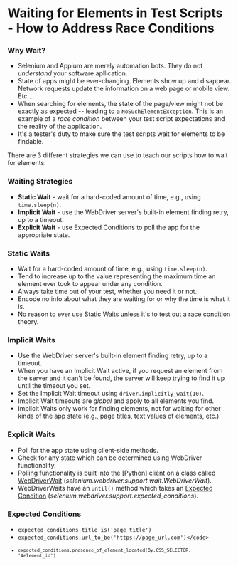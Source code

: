 # Waiting for Elements in Test Scripts - How to Address Race Conditions

### Why Wait?

- Selenium and Appium are merely automation bots. They do not *understand* your software apllication.
- State of apps might be ever-changing. Elements show up and disappear. Network requests update the information on a web page or mobile view. Etc...
- When searching for elements, the state of the page/view might not be exactly as expected -- leading to a <code>NoSuchElementException</code>. This is an example of a *race condition* between your test script expectations and the reality of the application.
- It's a tester's duty to make sure the test scripts wait for elements to be findable.

There are 3 different strategies we can use to teach our scripts how to wait for elements.

### Waiting Strategies

- **Static Wait** - wait for a hard-coded amount of time, e.g., using <code>time.sleep(n)</code>.
- **Implicit Wait** - use the WebDriver server's built-in element finding retry, up to a timeout.
- **Explicit Wait** - use Expected Conditions to poll the app for the appropriate state.

### Static Waits

- Wait for a hard-coded amount of time, e.g., using <code>time.sleep(n)</code>.
- Tend to increase up to the value representing the maximum time an element ever took to appear under any condition.
- Always take time out of your test, whether you need it or not.
- Encode no info about what they are waiting for or why the time is what it is.
- No reason to ever use Static Waits unless it's to test out a race condition theory.

### Implicit Waits

- Use the WebDriver server's built-in element finding retry, up to a timeout.
- When you have an Implicit Wait active, if you request an element from the server and it can't be found, the server will keep trying to find it up until the timeout you set.
- Set the Implicit Wait timeout using <code>driver.implicitly_wait(10)</code>.
- Implicit Wait timeouts are *global* and apply to all elements you find.
- Implicit Waits only work for finding elements, not for waiting for other kinds of the app state (e.g., page titles, text values of elements, etc.)

### Explicit Waits

- Poll for the app state using client-side methods.
- Check for any state which can be determined using WebDriver functionality.
- Polling functionality is built into the [Python] client on a class called [WebDriverWait](https://www.selenium.dev/selenium/docs/api/py/webdriver_support/selenium.webdriver.support.wait.html#module-selenium.webdriver.support.wait) (*selenium.webdriver.support.wait.WebDriverWait*).
- WebDriverWaits have an <code>until()</code> method which takes an [Expected Condition](https://www.selenium.dev/selenium/docs/api/py/webdriver_support/selenium.webdriver.support.expected_conditions.html#module-selenium.webdriver.support.expected_conditions) (*selenium.webdriver.support.expected_conditions*).

### Expected Conditions

- <code>expected_conditions.title_is('page_title')</code>
- <code>expected_conditions.url_to_be('https://page_url.com')</code>
- <code>expected_conditions.presence_of_element_located(By.CSS_SELECTOR. '#element_id')</code>

